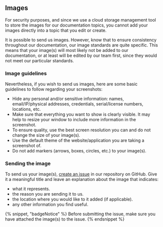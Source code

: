 ## Images

For security purposes, and since we use a cloud storage management tool to store the images for our documentation topics, you cannot add your images directly into a topic that you edit or create.  

It is possible to send us images. However, know that to ensure consistency throughout our documentation, our image standards are quite specific. This means that your image(s) will most likely not be added to our documentation, or at least will be edited by our team first, since they would not meet our particular standards.

### Image guidelines

Nevertheless, if you wish to send us images, here are some basic guidelines to follow regarding your screenshots:  
* Hide any personal and/or sensitive information: names, email/IP/physical addresses, credentials, serial/license numbers, locations, etc.
* Make sure that everything you want to show is clearly visible. It may help to resize your window to include more information in the screenshot.
* To ensure quality, use the best screen resolution you can and do not change the size of your image(s).
* Use the default theme of the website/application you are taking a screenshot of.
* Do not add markers (arrows, boxes, circles, etc.) to your image(s).

### Sending the image

To send us your image(s), [create an issue](https://github.com/Devolutions/doc/issues) in our repository on GitHub. Give it a meaningful title and leave an explanation about the image that indicates:

* what it represents.
* the reason you are sending it to us.
* the location where you would like to it added (if applicable).
* any other information you find useful.

{% snippet, "badgeNotice" %}
Before submitting the issue, make sure you have attached the image(s) to the issue.
{% endsnippet %}  
